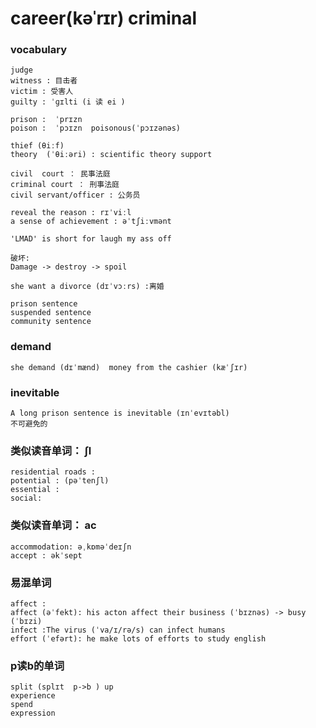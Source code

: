 # career(kəˈrɪr) criminal

### vocabulary
```
judge
witness : 目击者
victim : 受害人
guilty : ˈɡɪlti (i 读 ei )

prison :  ˈprɪzn
poison :  ˈpɔɪzn  poisonous(ˈpɔɪzənəs)

thief (θiːf)
theory  (ˈθiːəri) : scientific theory support

civil  court ： 民事法庭
criminal court ： 刑事法庭
civil servant/officer : 公务员

reveal the reason : rɪˈviːl
a sense of achievement : əˈtʃiːvmənt

'LMAD' is short for laugh my ass off

破坏:
Damage -> destroy -> spoil

she want a divorce (dɪˈvɔːrs) :离婚

prison sentence
suspended sentence
community sentence 
```

### demand
```
she demand (dɪˈmænd)  money from the cashier (kæˈʃɪr)
```

### inevitable
```
A long prison sentence is inevitable (ɪnˈevɪtəbl)
不可避免的
```


### 类似读音单词：  ʃl 
```
residential roads :
potential : (pəˈtenʃl)
essential :
social:
```

### 类似读音单词： ac
```
accommodation: əˌkɒməˈdeɪʃn
accept : əkˈsept
```

### 易混单词
```
affect :
affect (əˈfekt): his acton affect their business (ˈbɪznəs) -> busy (ˈbɪzi)
infect :The virus (ˈva/ɪ/rə/s) can infect humans
effort (ˈefərt): he make lots of efforts to study english
```

### p读b的单词
```
split (splɪt  p->b ) up 
experience 
spend 
expression
```



